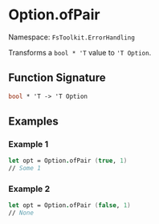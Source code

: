 # Option.ofPair

Namespace: `FsToolkit.ErrorHandling`

Transforms a `bool * 'T` value to `'T Option`.

## Function Signature

```fsharp
bool * 'T -> 'T Option
```

## Examples

### Example 1

```fsharp
let opt = Option.ofPair (true, 1) 
// Some 1
```

### Example 2

```fsharp
let opt = Option.ofPair (false, 1)
// None
```
